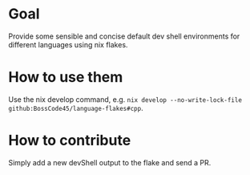 # Goal
Provide some sensible and concise default dev shell environments for different languages using nix flakes.

# How to use them
Use the nix develop command, e.g. `nix develop --no-write-lock-file github:BossCode45/language-flakes#cpp`.

# How to contribute
Simply add a new devShell output to the flake and send a PR.